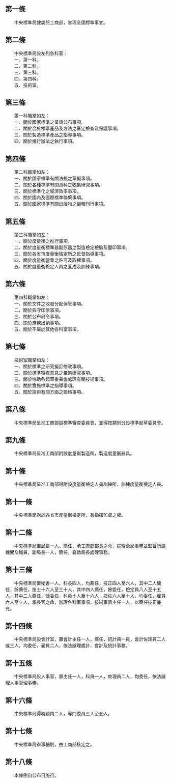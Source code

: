 第一條 
-------
　　中央標準局隸屬於工商部，掌理全國標準事宜。  


第二條 
-------
　　中央標準局設左列各科室：  
　　一、第一科。  
　　二、第二科。  
　　三、第三科。  
　　四、第四科。  
　　五、技術室。  


第三條 
-------
　　第一科職掌如左：  
　　一、關於國家標準之呈請公布事項。  
　　二、關於合於標準產品及方法之審定檢查及保護事項。  
　　三、關於製造標準產品之指導事項。  
　　四、關於推行辦法之執行事項。  


第四條 
-------
　　第二科職掌如左：  
　　一、關於國家標準有關法規之草擬事項。  
　　二、關於各種標準有關資料之收集研究事項。  
　　三、關於標準化之經濟效率事項。  
　　四、關於國內及國際標準聯繫事項。  
　　五、關於國家標準有關出版物之編輯刊行事項。  


第五條 
-------
　　第三科職掌如左：  
　　一、關於度量衡之推行事項。  
　　二、關於度量衡標準器副原器之製造檢定檢驗及鑿印事項。  
　　三、關於各省市度量衡檢定所之監督指導事項。  
　　四、關於度量衡營業之許可及取締事項。  
　　五、關於度量衡檢定人員之養成及訓練事項。  


第六條 
-------
　　第四科職掌如左：  
　　一、關於文件之收發分配保管事項。  
　　二、關於典守印信事項。  
　　三、關於公布局令事項。  
　　四、關於庶務出納事項。  
　　五、關於不屬於其他各科室事項。  


第七條 
-------
　　技術室職掌如左：  
　　一、關於標準之研究擬訂修改事項。  
　　二、關於標準審查意見之彙集研究事項。  
　　三、關於協助各起草委員會處理有關技術事項。  
　　四、關於實施標準之指導事項。  
　　五、關於技術有關方面之聯絡事項。  


第八條 
-------
　　中央標準局呈准工商部設標準審查委員會，並得按類別分設標準起草委員會。  


第九條 
-------
　　中央標準局呈准工商部附設度量衡製造所，製造度量衡器具。  


第十條 
-------
　　中央標準局呈准工商部得附設度量衡檢定人員訓練所，訓練度量衡檢定人員。  


第十一條 
---------
　　中央標準局對於各省市度量衡檢定所，有指揮監督之權。  


第十二條 
---------
　　中央標準局置局長一人，簡任，承工商部部長之命，綜理全局事務並監督所屬機關及職員，副局長一人，簡任，襄助局長處理事務。  


第十三條 
---------
　　中央標準局置秘書一人，科長四人，均薦任，技正四人至六人，其中二人簡任，餘薦任，技士十六人至三十人，其中四人薦任，餘委任，檢定員八人至十五人，其中二人薦任，餘委任，科員十人至十六人，技佐六人至十人，均委任，雇員六人至十人，承長官之命，辦理各科室事項，技術室置主任一人，以簡任技正兼充。  


第十四條 
---------
　　中央標準局設會計室，置會計主任一人，薦任，統計員一員，會計佐理員二人或三人，均委任，雇員二人，依法辦理歲計、會計及統計事務。  


第十五條 
---------
　　中央標準局設人事室，置主任一人，科員一人，佐理員二人，均委任，依法辦理人事管理事務。  


第十六條 
---------
　　中央標準局得聘顧問二人，專門委員三人至五人。  


第十七條 
---------
　　中央標準局辦事細則，由工商部核定之。  


第十八條 
---------
　　本條例自公布日施行。
